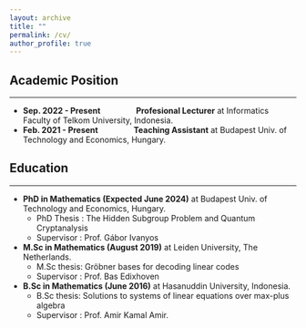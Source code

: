 ```yaml
---
layout: archive
title: ""
permalink: /cv/
author_profile: true
---
```

## Academic Position
---
* <b>Sep. 2022 - Present &emsp;&emsp;&emsp;&emsp; Profesional Lecturer</b> at Informatics Faculty of Telkom University, Indonesia.
* <b>Feb. 2021 - Present &emsp;&emsp;&emsp;&emsp; Teaching Assistant</b> at Budapest Univ. of Technology and Economics, Hungary.

## Education
---
* <b>PhD in Mathematics (Expected June 2024)</b> at Budapest Univ. of Technology and Economics, Hungary.
  * PhD Thesis : The Hidden Subgroup Problem and Quantum Cryptanalysis
  * Supervisor : Prof. Gábor Ivanyos
* <b>M.Sc in Mathematics (August 2019)</b> at Leiden University, The Netherlands.
  * M.Sc thesis: Gröbner bases for decoding linear codes
  * Supervisor : Prof. Bas Edixhoven
* <b>B.Sc in Mathematics (June 2016)</b> at Hasanuddin University, Indonesia.
  * B.Sc thesis: Solutions to systems of linear equations over max-plus algebra
  * Supervisor : Prof. Amir Kamal Amir.
